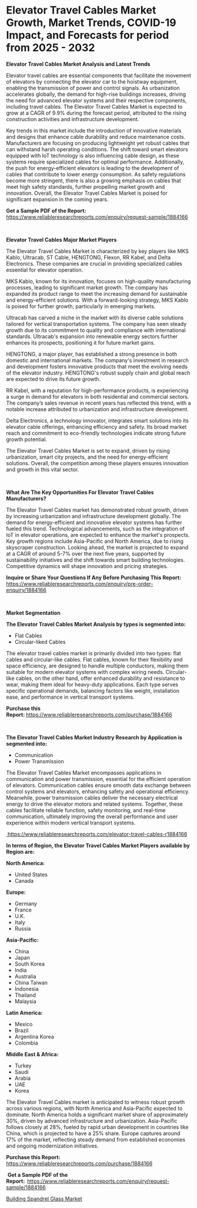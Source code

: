 <p><h1>Elevator Travel Cables Market Growth, Market Trends, COVID-19 Impact, and Forecasts for period from 2025 - 2032</h1></p><p><strong>Elevator Travel Cables Market Analysis and Latest Trends</strong></p>
<p><p>Elevator travel cables are essential components that facilitate the movement of elevators by connecting the elevator car to the hoistway equipment, enabling the transmission of power and control signals. As urbanization accelerates globally, the demand for high-rise buildings increases, driving the need for advanced elevator systems and their respective components, including travel cables. The Elevator Travel Cables Market is expected to grow at a CAGR of 9.9% during the forecast period, attributed to the rising construction activities and infrastructure development.</p><p>Key trends in this market include the introduction of innovative materials and designs that enhance cable durability and reduce maintenance costs. Manufacturers are focusing on producing lightweight yet robust cables that can withstand harsh operating conditions. The shift toward smart elevators equipped with IoT technology is also influencing cable design, as these systems require specialized cables for optimal performance. Additionally, the push for energy-efficient elevators is leading to the development of cables that contribute to lower energy consumption. As safety regulations become more stringent, there is also a growing emphasis on cables that meet high safety standards, further propelling market growth and innovation. Overall, the Elevator Travel Cables Market is poised for significant expansion in the coming years.</p></p>
<p><strong>Get a Sample PDF of the Report:&nbsp;</strong> <a href="https://www.reliableresearchreports.com/enquiry/request-sample/1884166?utm_campaign=3323&utm_medium=2&utm_source=Github&utm_content=ia&utm_term=03042025&utm_id=elevator-travel-cables">https://www.reliableresearchreports.com/enquiry/request-sample/1884166</a></p>
<p>&nbsp;</p>
<p><strong>Elevator Travel Cables Major Market Players</strong></p>
<p><p>The Elevator Travel Cables Market is characterized by key players like MKS Kablo, Ultracab, ST Cable, HENGTONG, Flexon, RR Kabel, and Delta Electronics. These companies are crucial in providing specialized cables essential for elevator operation.</p><p>MKS Kablo, known for its innovation, focuses on high-quality manufacturing processes, leading to significant market growth. The company has expanded its product range to meet the increasing demand for sustainable and energy-efficient solutions. With a forward-looking strategy, MKS Kablo is poised for further growth, particularly in emerging markets.</p><p>Ultracab has carved a niche in the market with its diverse cable solutions tailored for vertical transportation systems. The company has seen steady growth due to its commitment to quality and compliance with international standards. Ultracab's expansion into renewable energy sectors further enhances its prospects, positioning it for future market gains.</p><p>HENGTONG, a major player, has established a strong presence in both domestic and international markets. The company's investment in research and development fosters innovative products that meet the evolving needs of the elevator industry. HENGTONG's robust supply chain and global reach are expected to drive its future growth.</p><p>RR Kabel, with a reputation for high-performance products, is experiencing a surge in demand for elevators in both residential and commercial sectors. The company’s sales revenue in recent years has reflected this trend, with a notable increase attributed to urbanization and infrastructure development.</p><p>Delta Electronics, a technology innovator, integrates smart solutions into its elevator cable offerings, enhancing efficiency and safety. Its broad market reach and commitment to eco-friendly technologies indicate strong future growth potential.</p><p>The Elevator Travel Cables Market is set to expand, driven by rising urbanization, smart city projects, and the need for energy-efficient solutions. Overall, the competition among these players ensures innovation and growth in this vital sector.</p></p>
<p>&nbsp;</p>
<p><strong>What Are The Key Opportunities For Elevator Travel Cables Manufacturers?</strong></p>
<p><p>The Elevator Travel Cables market has demonstrated robust growth, driven by increasing urbanization and infrastructure development globally. The demand for energy-efficient and innovative elevator systems has further fueled this trend. Technological advancements, such as the integration of IoT in elevator operations, are expected to enhance the market's prospects. Key growth regions include Asia-Pacific and North America, due to rising skyscraper construction. Looking ahead, the market is projected to expand at a CAGR of around 5-7% over the next five years, supported by sustainability initiatives and the shift towards smart building technologies. Competitive dynamics will shape innovation and pricing strategies.</p></p>
<p><strong>Inquire or Share Your Questions If Any Before Purchasing This Report:</strong> <a href="https://www.reliableresearchreports.com/enquiry/pre-order-enquiry/1884166?utm_campaign=3323&utm_medium=2&utm_source=Github&utm_content=ia&utm_term=03042025&utm_id=elevator-travel-cables">https://www.reliableresearchreports.com/enquiry/pre-order-enquiry/1884166</a></p>
<p>&nbsp;</p>
<p><strong>Market Segmentation</strong></p>
<p><strong>The Elevator Travel Cables Market Analysis by types is segmented into:</strong></p>
<p><ul><li>Flat Cables</li><li>Circular-liked Cables</li></ul></p>
<p><p>The elevator travel cables market is primarily divided into two types: flat cables and circular-like cables. Flat cables, known for their flexibility and space efficiency, are designed to handle multiple conductors, making them suitable for modern elevator systems with complex wiring needs. Circular-like cables, on the other hand, offer enhanced durability and resistance to wear, making them ideal for heavy-duty applications. Each type serves specific operational demands, balancing factors like weight, installation ease, and performance in vertical transport systems.</p></p>
<p><strong>Purchase this Report:&nbsp;</strong><a href="https://www.reliableresearchreports.com/purchase/1884166?utm_campaign=3323&utm_medium=2&utm_source=Github&utm_content=ia&utm_term=03042025&utm_id=elevator-travel-cables">https://www.reliableresearchreports.com/purchase/1884166</a></p>
<p>&nbsp;</p>
<p><strong>The Elevator Travel Cables Market Industry Research by Application is segmented into:</strong></p>
<p><ul><li>Communication</li><li>Power Transmission</li></ul></p>
<p><p>The Elevator Travel Cables Market encompasses applications in communication and power transmission, essential for the efficient operation of elevators. Communication cables ensure smooth data exchange between control systems and elevators, enhancing safety and operational efficiency. Meanwhile, power transmission cables deliver the necessary electrical energy to drive the elevator motors and related systems. Together, these cables facilitate reliable function, safety monitoring, and real-time communication, ultimately improving the overall performance and user experience within modern vertical transport systems.</p></p>
<p><a href="https://www.reliableresearchreports.com/elevator-travel-cables-r1884166?utm_campaign=3323&utm_medium=2&utm_source=Github&utm_content=ia&utm_term=03042025&utm_id=elevator-travel-cables">&nbsp;https://www.reliableresearchreports.com/elevator-travel-cables-r1884166</a></p>
<p><strong>In terms of Region, the Elevator Travel Cables Market Players available by Region are:</strong></p>
<p>
    <p> <strong> North America: </strong>
        <ul>
            <li>United States</li>
            <li>Canada</li>
        </ul>
        </p> 
    <p> <strong> Europe: </strong>
        <ul>
            <li>Germany</li>
            <li>France</li>
            <li>U.K.</li>
            <li>Italy</li>
            <li>Russia</li>
        </ul>
        </p> 
    <p> <strong> Asia-Pacific: </strong>
        <ul>
            <li>China</li>
            <li>Japan</li>
            <li>South Korea</li>
            <li>India</li>
            <li>Australia</li>
            <li>China Taiwan</li>
            <li>Indonesia</li>
            <li>Thailand</li>
            <li>Malaysia</li>
        </ul>
        </p> 
    <p> <strong> Latin America: </strong>
        <ul>
            <li>Mexico</li>
            <li>Brazil</li>
            <li>Argentina Korea</li>
            <li>Colombia</li>
        </ul>
        </p> 
    <p> <strong> Middle East & Africa: </strong>
        <ul>
            <li>Turkey</li>
            <li>Saudi</li>
            <li>Arabia</li>
            <li>UAE</li>
            <li>Korea</li>
        </ul>
    </p>
    </p>
<p><p>The Elevator Travel Cables market is anticipated to witness robust growth across various regions, with North America and Asia-Pacific expected to dominate. North America holds a significant market share of approximately 30%, driven by advanced infrastructure and urbanization. Asia-Pacific follows closely at 28%, fueled by rapid urban development in countries like China, which is projected to have a 25% share. Europe captures around 17% of the market, reflecting steady demand from established economies and ongoing modernization initiatives.</p></p>
<p><strong>Purchase this Report: </strong><a href="https://www.reliableresearchreports.com/purchase/1884166?utm_campaign=3323&utm_medium=2&utm_source=Github&utm_content=ia&utm_term=03042025&utm_id=elevator-travel-cables">https://www.reliableresearchreports.com/purchase/1884166</a></p>
<p>&nbsp;<strong>Get a Sample PDF of the Report:&nbsp;&nbsp;</strong><a href="https://www.reliableresearchreports.com/enquiry/request-sample/1884166?utm_campaign=3323&utm_medium=2&utm_source=Github&utm_content=ia&utm_term=03042025&utm_id=elevator-travel-cables">https://www.reliableresearchreports.com/enquiry/request-sample/1884166</a></p>
<p><strong></strong></p>
<p><p><a href="https://github.com/hamremunazm4/Market-Research-Report-List-1/blob/main/building-spandrel-glass-market.md?utm_campaign=3323&utm_medium=2&utm_source=Github&utm_content=ia&utm_term=03042025&utm_id=elevator-travel-cables">Building Spandrel Glass Market</a></p></p>